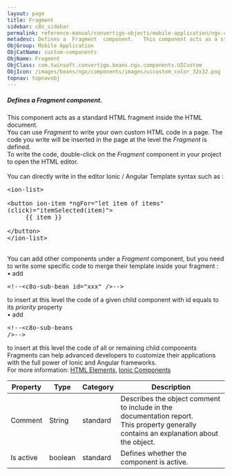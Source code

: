```yaml
---
layout: page
title: Fragment
sidebar: c8o_sidebar
permalink: reference-manual/convertigo-objects/mobile-application/ngx-components/custom-components/fragment/
metadesc: Defines a  Fragment  component.   This component acts as a standard HTML fragment inside the HTML document. You can use  Fragment  to write your own c
ObjGroup: Mobile Application
ObjCatName: custom-components
ObjName: Fragment
ObjClass: com.twinsoft.convertigo.beans.ngx.components.UICustom
ObjIcon: /images/beans/ngx/components/images/uicustom_color_32x32.png
topnav: topnavobj
---
```

##### Defines a <i>Fragment</i> component. 

This component acts as a standard HTML fragment inside the HTML document.<br/>You can use <i>Fragment</i> to write your own custom HTML code in a page. The code you write will be inserted in the page at the level the <i>Fragment</i> is defined.<br/>To write the code, double-click on the <i>Fragment</i> component in your project to open the HTML editor.<br/><br/>You can directly write in the editor Ionic / Angular Template syntax such as : <br><pre>&lt;ion-list&gt; <br />&nbsp;&nbsp; &lt;button ion-item *ngFor="let item of items" (click)="itemSelected(item)"&gt; <br />&nbsp;&nbsp;&nbsp;&nbsp; {{ item }} <br /> &nbsp;&nbsp; &lt;/button&gt; <br />&lt;/ion-list&gt; <br /></pre> <br/>You can add other components under a <i>Fragment</i> component, but you need to write some specific code to merge their template inside your fragment :<br> • add <pre>&lt;!--&lt;c8o-sub-bean id="xxx" /&gt;--&gt;</pre> to insert at this level the code of a given child component with id equals to its <i>priority</i> property<br> • add <pre>&lt;!--&lt;c8o-sub-beans /&gt;--&gt;</pre> to insert at this level the code of all or remaining child components<br/>Fragments can help advanced developers to customize their applications with the full power of Ionic and Angular frameworks.<br/> For more information: <a href='https://www.w3schools.com/html/html_elements.asp' target='_blank'>HTML Elements</a>, <a href='https://ionicframework.com/docs/components' target='_blank'>Ionic Components</a> 

Property | Type | Category | Description
--- | --- | --- | ---
Comment | String | standard | Describes the object comment to include in the documentation report.<br/>This property generally contains an explanation about the object.
Is active | boolean | standard | Defines whether the component is active.<br/>
